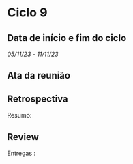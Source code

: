 # Ciclo 9

## Data de início e fim do ciclo

*05/11/23* - *11/11/23*

## Ata da reunião

## Retrospectiva

Resumo:

## Review

Entregas :